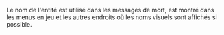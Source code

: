 Le nom de l'entité est utilisé dans les messages de mort, est montré dans les menus en jeu et
les autres endroits où les noms visuels sont affichés si possible.